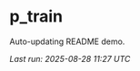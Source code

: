 # p_train

Auto-updating README demo.

<!--START_SECTION:status-->
_Last run: 2025-08-28 11:27 UTC_
<!--END_SECTION:status-->











































































































































































